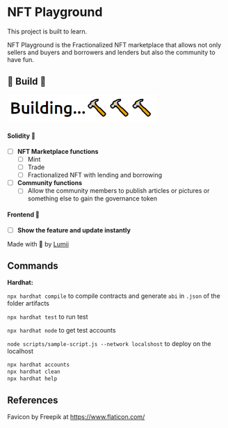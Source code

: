 # NFT Playground

This project is built to learn.

NFT Playground is the Fractionalized NFT marketplace that allows not only sellers and buyers and borrowers and lenders but also the community to have fun.

## 🧱 Build 🔨

![BUIDL](https://raw.githubusercontent.com/arealclimber/nft-playground/main/public/BUIDL.PNG)

#### Solidity 🎁

-   [ ] **NFT Marketplace functions**
    -   [ ] Mint
    -   [ ] Trade
    -   [ ] Fractionalized NFT with lending and borrowing
-   [ ] **Community functions**
    -   [ ] Allow the community members to publish articles or pictures or something else to gain the governance token

#### Frontend 🎉

-   [ ] **Show the feature and update instantly**

Made with 💙 by [Lumii](https://twitter.com/arealclimber)

## Commands

**Hardhat:**

`npx hardhat compile` to compile contracts and generate `abi` in `.json` of the folder artifacts

`npx hardhat test` to run test

`npx hardhat node` to get test accounts

`node scripts/sample-script.js --network localshost` to deploy on the localhost

```shell
npx hardhat accounts
npx hardhat clean
npx hardhat help
```

## References

Favicon by Freepik at https://www.flaticon.com/
